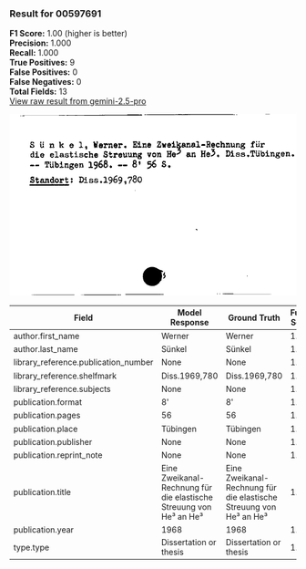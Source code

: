 ### Result for 00597691
**F1 Score:** 1.00 (higher is better)<br>**Precision:** 1.000<br>**Recall:** 1.000<br>**True Positives:** 9<br>**False Positives:** 0<br>**False Negatives:** 0<br>**Total Fields:** 13<br>[View raw result from gemini-2.5-pro](https://github.com/RISE-UNIBAS/humanities_data_benchmark/blob/main/results/2025-09-02/T0155/request_T0155_00597691.json)

<img src="https://github.com/RISE-UNIBAS/humanities_data_benchmark/blob/main/benchmarks/zettelkatalog/images/00597691.jpg?raw=true" alt="00597691" width="600px">

| Field | Model Response | Ground Truth | Fuzzy Score | Match |
|-------|----------------|--------------|-------------|-------|
| author.first_name | Werner | Werner | 1.000 | ✅ |
| author.last_name | Sünkel | Sünkel | 1.000 | ✅ |
| library_reference.publication_number | None | None | 1.000 | ✅ |
| library_reference.shelfmark | Diss.1969,780 | Diss.1969,780 | 1.000 | ✅ |
| library_reference.subjects | None | None | 1.000 | ✅ |
| publication.format | 8' | 8' | 1.000 | ✅ |
| publication.pages | 56 | 56 | 1.000 | ✅ |
| publication.place | Tübingen | Tübingen | 1.000 | ✅ |
| publication.publisher | None | None | 1.000 | ✅ |
| publication.reprint_note | None | None | 1.000 | ✅ |
| publication.title | Eine Zweikanal-Rechnung für die elastische Streuung von He³ an He³ | Eine Zweikanal-Rechnung für die elastische Streuung von He³ an He³ | 1.000 | ✅ |
| publication.year | 1968 | 1968 | 1.000 | ✅ |
| type.type | Dissertation or thesis | Dissertation or thesis | 1.000 | ✅ |
